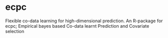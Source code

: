 # ecpc
Flexible co-data learning for high-dimensional prediction.
An R-package for ecpc;
Empirical bayes based Co-data learnt Prediction and Covariate selection
